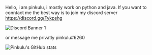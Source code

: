 Hello, i am pinkulu, i mostly work on python and java.
If you want to conntact me the best way is to join my discord server https://discord.gg/Fykpshg

![Discord Banner 1](https://discordapp.com/api/guilds/681561708052873358/widget.png?style=banner1)

or message me privatly pinkulu#6260



![Pinkulu's GitHub stats](https://github-readme-stats.vercel.app/api?username=pinkulu&show_icons=true&theme=radical)
